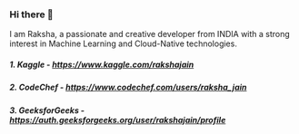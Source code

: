 ### Hi there 👋
I am Raksha, a passionate and creative developer from INDIA with a strong interest in Machine Learning and Cloud-Native technologies.

##### 1. Kaggle - https://www.kaggle.com/rakshajain

##### 2. CodeChef - https://www.codechef.com/users/raksha_jain

##### 3. GeeksforGeeks - https://auth.geeksforgeeks.org/user/rakshajain/profile
